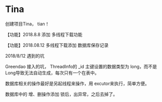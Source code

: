 # Tina
创建项目Tina， tian！

【功能】2018.8.8 添加 多线程下载功能

【功能】2018.08.12 多线程下载添加 数据库保存记录

  2018/8/12 遇到的坑
  
  Greendao 接入的坑， ThreadInfo的 _id 主键设置的数据类型为 long，而不是Long导致无法自动生成，每次只有一个在表中。
  
  数据库相关的操作最好是另起线程来操作，用 excutor来执行，简单方便。
  
  数据库中的 增、删操作添加 锁后，出异常，之后去掉了。
